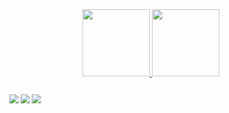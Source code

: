 <div align="center">
  <a href="https://github.com/juliaparizotto">
  <img height="120em" src="https://github-readme-stats.vercel.app/api?username=juliaparizotto&show_icons=true&theme=synthwave&include_all_commits=true&count_private=true"/>
  <img height="120em" src="https://github-readme-stats.vercel.app/api/top-langs/?username=juliaparizotto&layout=compact&langs_count=7&theme=synthwave"/>
</div>
  
  ##
  
  <div> 
  <a href="https://instagram.com/hemlockcamp" target="_blank"><img src="https://img.shields.io/badge/Instagram-E4405F?style=for-the-badge&logo=instagram&logoColor=white" target="_blank"></a>
  <a href = "mailto:juliap.maciel@gmail.com"><img src="https://img.shields.io/badge/-Gmail-%23333?style=for-the-badge&logo=gmail&logoColor=white" target="_blank"></a>
  <a href="https://www.linkedin.com/in/j%C3%BAlia-parizotto-maciel/" target="_blank"><img src="https://img.shields.io/badge/-LinkedIn-%230077B5?style=for-the-badge&logo=linkedin&logoColor=white" target="_blank"></a> 
</div>
